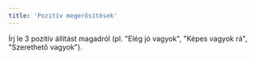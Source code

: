 ```yaml
---
title: 'Pozitív megerősítések'
---
```

Írj le 3 pozitív állítást magadról (pl. "Elég jó vagyok", "Képes vagyok rá", "Szerethető vagyok"). 